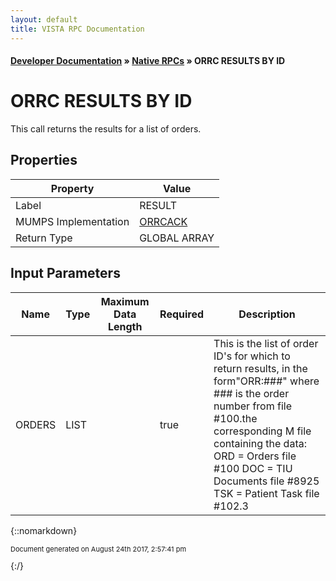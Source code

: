 ```yaml
---
layout: default
title: VISTA RPC Documentation
---
```


#### [Developer Documentation](../index) &#187; [Native RPCs](TableOfContents) &#187; ORRC RESULTS BY ID<br/>
# ORRC RESULTS BY ID

This call returns the results for a list of orders.

## Properties

Property | Value
--- | ---
Label | RESULT
MUMPS Implementation | [ORRCACK](http://code.osehra.org/dox/Routine_ORRCACK_source.html)
Return Type | GLOBAL ARRAY


## Input Parameters

Name | Type | Maximum Data Length | Required | Description
--- | --- | --- | --- | ---
ORDERS | LIST |  | true | This is the list of order ID&#x27;s for which to return results, in the form&quot;ORR:###&quot; where ### is the order number from file #100.the corresponding M file containing the data:    ORD &#x3D; Orders file #100    DOC &#x3D; TIU Documents file #8925    TSK &#x3D; Patient Task file #102.3



{::nomarkdown} <br/><p style="font-size: 11px">Document generated on August 24th 2017, 2:57:41 pm</p>{:/}